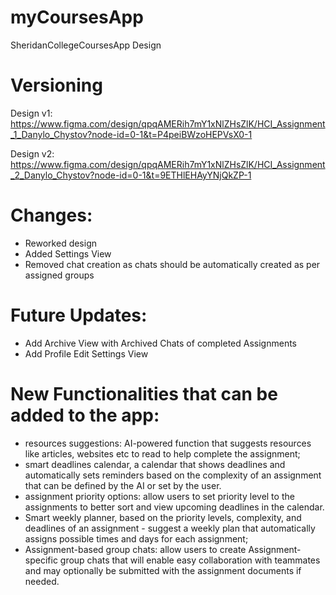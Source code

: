 # myCoursesApp
SheridanCollegeCoursesApp Design

# Versioning
Design v1: https://www.figma.com/design/qpqAMERih7mY1xNlZHsZlK/HCI_Assignment_1_Danylo_Chystov?node-id=0-1&t=P4peiBWzoHEPVsX0-1

Design v2: https://www.figma.com/design/qpqAMERih7mY1xNlZHsZlK/HCI_Assignment_2_Danylo_Chystov?node-id=0-1&t=9ETHlEHAyYNjQkZP-1
# Changes: 
 - Reworked design
 - Added Settings View
 - Removed chat creation as chats should be automatically created as per assigned groups

# Future Updates:
- Add Archive View with Archived Chats of completed Assignments
- Add Profile Edit Settings View


# New Functionalities that can be added to the app:
- resources suggestions: AI-powered function that suggests resources like articles, websites etc to read to help complete the assignment;
- smart deadlines calendar, a calendar that shows deadlines and automatically sets reminders based on the complexity of an assignment that can be defined by the AI or set by the user.
- assignment priority options: allow users to set priority level to the assignments to better sort and view upcoming deadlines in the calendar.
- Smart weekly planner, based on the priority levels, complexity, and deadlines of an assignment - suggest a weekly plan that automatically assigns possible times and days for each assignment;
- Assignment-based group chats: allow users to create Assignment-specific group chats that will enable easy collaboration with teammates and may optionally be submitted with the assignment documents if needed.
